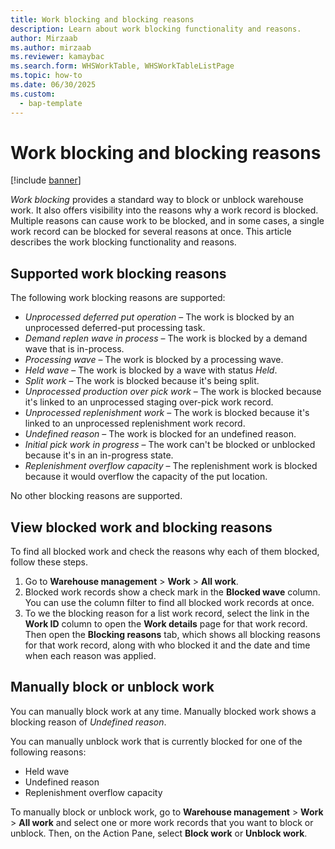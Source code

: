 ```yaml
---
title: Work blocking and blocking reasons
description: Learn about work blocking functionality and reasons.
author: Mirzaab
ms.author: mirzaab
ms.reviewer: kamaybac
ms.search.form: WHSWorkTable, WHSWorkTableListPage
ms.topic: how-to
ms.date: 06/30/2025
ms.custom: 
  - bap-template
---
```


# Work blocking and blocking reasons

[!include [banner](../includes/banner.md)]

*Work blocking* provides a standard way to block or unblock warehouse work.<!-- KFM: Describe what it means to be "blocked" and the effects it has. What are we blocked from doing? What can we do about it? --> It also offers visibility into the reasons why a work record is blocked. Multiple reasons can cause work to be blocked, and in some cases, a single work record can be blocked for several reasons at once. This article describes the work blocking functionality and reasons.

## Supported work blocking reasons

The following work blocking reasons are supported:

- *Unprocessed deferred put operation* – The work is blocked by an unprocessed deferred-put processing task.
- *Demand replen wave in process* – The work is blocked by a demand wave that is in-process.
- *Processing wave* – The work is blocked by a processing wave.
- *Held wave* – The work is blocked by a wave with status *Held*.
- *Split work* – The work is blocked because it's being split.
- *Unprocessed production over pick work* – The work is blocked because it's linked to an unprocessed staging over-pick work record.
- *Unprocessed replenishment work* – The work is blocked because it's linked to an unprocessed replenishment work record.
- *Undefined reason* – The work is blocked for an undefined reason.
- *Initial pick work in progress* – The work can't be blocked or unblocked because it's in an in-progress state.
- *Replenishment overflow capacity* – The replenishment work is blocked because it would overflow the capacity of the put location. <!-- KFM: This reason is named in the tooltip for the unblock work command. Does this really exist? -->

No other blocking reasons are supported.

## View blocked work and blocking reasons

To find all blocked work and check the reasons why each of them blocked, follow these steps.

1. Go to **Warehouse management** \> **Work** \> **All work**.
1. Blocked work records show a check mark in the **Blocked wave** column. You can use the column filter to find all blocked work records at once.
1. To we the blocking reason for a list work record, select the link in the **Work ID** column to open the **Work details** page for that work record. Then open the **Blocking reasons** tab, which shows all blocking reasons for that work record, along with who blocked it and the date and time when each reason was applied.

<!-- KFM: There is also a page called **Work blocked by replenishment work**. Should we describe that here too?-->

## Manually block or unblock work

You can manually block work at any time. Manually blocked work shows a blocking reason of *Undefined reason*.

You can manually unblock work that is currently blocked for one of the following reasons:

- Held wave
- Undefined reason
- Replenishment overflow capacity <!-- KFM: Does this reason still exist (it's mentioned in the tooltip) -->

<!-- KFM: Briefly mention how other types of blocking reasons get unblocked (I assume it's automatic and depends on the reason stated) -->

To manually block or unblock work, go to **Warehouse management** \> **Work** \> **All work** and select one or more work records that you want to block or unblock. Then, on the Action Pane, select **Block work** or **Unblock work**.
